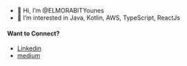 - 👋 Hi, I’m @ELMORABITYounes
- 👀 I’m interested in Java, Kotlin, AWS, TypeScript, ReactJs

#### Want to Connect?

- [Linkedin](https://www.linkedin.com/in/younes-elmorabit)
- [medium](https://medium.com/@yelmorabit)
  

<!---
ELMORABITYounes/ELMORABITYounes is a ✨ special ✨ repository because its `README.md` (this file) appears on your GitHub profile.
You can click the Preview link to take a look at your changes.
--->
